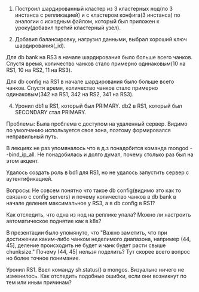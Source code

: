 1. Построил шардированный кластер из 3 кластерных нод(по 3 инстанса с репликацией) и с кластером конфига(3 инстанса) по аналогии с исходным файлом, который был приложен к уроку(добавил третий кластерный узел).

2. Добавил балансировку, нагрузил данными, выбрал хороший ключ шардирования(_id).

Для db bank на RS3 в начале шардирования было больше всего чанков. Спустя время, количество чанков стало примерно одинаковым(10 на RS1, 10 на RS2, 11 на RS3).

Для db config на RS1 в начале шардирования было больше всего чанков. Спустя время, количество чанков стало примерно одинаковым(342 на RS1, 342 на RS2, 341 на RS3).

4. Уронил db1 в RS1, который был PRIMARY. db2 в RS1, который был SECONDARY стал PRIMARY.

Проблемы:
Была проблема с доступом на удаленный сервер. Видимо по умолчанию используется своя зона, поэтому формировался неправильный путь.

В лекциях не раз упомяналось что в д.з понадобится команда mongod --bind_ip_all. Не понадобилась и долго думал, почему столько раз был на этом акцент.

Удалось создать роль в bd1 для RS1, но не удалось запустить сервер с аутентификацией.

Вопросы:
Не совсем понятно что такое db config(видимо это как то связано с config servers) и почему количество чанков в db bank в начале деления максимальное у RS3, а в db config в RS1?

Как отследить, что одна из нод на реплике упала?
Можно ли настроить автоматическое поднятие как в k8s?

В презентации было упомянуто, что "Важно заметить, что при достижении каким-либо чанком неделимого диапазона,
например (44, 45], деление происходить не будет и чанк будет расти свыше chunksize." Почему (44, 45] нельзя поделить? Тут скорее всего вопрос но более точное понимание.

Уронил RS1. Ввел команду sh.status() в mongos. Визуально ничего не изменилось. Как отследить подобные ошибки, если они возникнут по тем или иным причинам?
